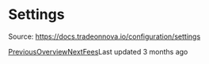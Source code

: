 
# Settings

Source: https://docs.tradeonnova.io/configuration/settings

[PreviousOverview](/configuration/overview)[NextFees](/configuration/settings/fees)Last updated 3 months ago
